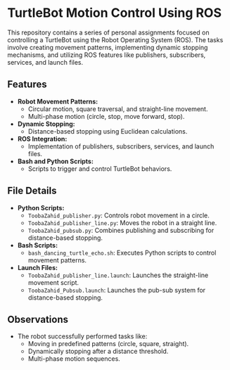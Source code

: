 # TurtleBot Motion Control Using ROS

This repository contains a series of personal assignments focused on controlling a TurtleBot using the Robot Operating System (ROS). The tasks involve creating movement patterns, implementing dynamic stopping mechanisms, and utilizing ROS features like publishers, subscribers, services, and launch files.

## Features
- **Robot Movement Patterns:**
  - Circular motion, square traversal, and straight-line movement.
  - Multi-phase motion (circle, stop, move forward, stop).
- **Dynamic Stopping:**
  - Distance-based stopping using Euclidean calculations.
- **ROS Integration:**
  - Implementation of publishers, subscribers, services, and launch files.
- **Bash and Python Scripts:**
  - Scripts to trigger and control TurtleBot behaviors.

## File Details
- **Python Scripts:**
  - `ToobaZahid_publisher.py`: Controls robot movement in a circle.
  - `ToobaZahid_publisher_line.py`: Moves the robot in a straight line.
  - `ToobaZahid_pubsub.py`: Combines publishing and subscribing for distance-based stopping.
- **Bash Scripts:**
  - `bash_dancing_turtle_echo.sh`: Executes Python scripts to control movement patterns.
- **Launch Files:**
  - `ToobaZahid_publisher_line.launch`: Launches the straight-line movement script.
  - `ToobaZahid_Pubsub.launch`: Launches the pub-sub system for distance-based stopping.

## Observations
- The robot successfully performed tasks like:
  - Moving in predefined patterns (circle, square, straight).
  - Dynamically stopping after a distance threshold.
  - Multi-phase motion sequences.
